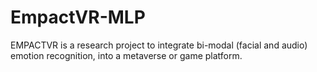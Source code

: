 # EmpactVR-MLP

EMPACTVR is a research project to integrate bi-modal (facial and audio) emotion recognition, into a metaverse or game platform.
